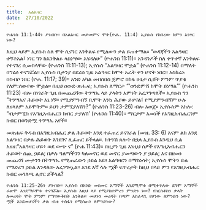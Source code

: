 ```yaml
---
title:  አልአዛር
date:  27/10/2022
---
```


`ዮሐንስ 11:1-44ን ያንብቡ። በአልአዛር መታመምና ሞት(ዮሐ. 11:4) ኢየሱስ የከበረው ከምን አንፃር ነው?`

እዚህ ላይም ኢየሱስ ስለ ሞት ሲናገር እንቅልፍ የሚለውን ቃል ይጠቀማል። “ወዳጃችን አልዓዛር ተኝቶአል፤ ነገር ግን ከእንቅልፉ ላስነሣው እሄዳለሁ” (ዮሐንስ 11:11)። አንዳንዶች ስለ ቀጥተኛ እንቅልፍ የተናገረ ሲመስላቸው (ዮሐንስ 11:11-13); ኢየሱስ “አልዓዛር ሞቷል” (ዮሐንስ 11:12-14) በማለት በግልፅ ተናግሯል። ኢየሱስ ቢታንያ በደረሰ ጊዜ አልዓዛር ከሞተ አራት ቀን ሆኖት ነበር። አስከሬኑ በስብሶ ነበር (ዮሐ. 11:17; 39)። አንድ አካል መበስበስ ጀምሮ በከፋ ሁኔታ ሲሸት ምንም ጥያቄ የለም:ሰውየው ሞቷል። በዚህ ዐውደ-ጽሑፍ; ኢየሱስ ለማርታ “‘ወንድምሽ ከሞት ይነሣል’” (ዮሐንስ 11:23) ብሎ በነገራት ጊዜ በመጨረሻው ትንሣኤ ላይ ያላትን እምነት አረጋግጣለች። ኢየሱስ ግን “ትንሣኤና ሕይወት እኔ ነኝ። የሚያምንብኝ ቢሞት እንኳ ሕያው ይሆናል፤ የሚያምንብኝም ሁሉ ለዘላለም አይሞትም። ይህን ታምኚያለሽን?” (ዮሐንስ 11:23-26) ብሎ አወጀ። ኢየሱስም አክሎ: “ብታምኚስ የእግዚአብሔርን ክብር ታያለሽ’ (ዮሐንስ 11:40)። ማርታም አመነች የእግዚአብሔርንም ክብር በወንድሟ ትንሣኤ አየች።

መጽሐፍ ቅዱስ በእግዚአብሔር ቃል ሕይወት እንደ ተፈጠረ ይናገራል (መዝ. 33: 6) እናም ልክ እንደ አልዓዛር በቃሉ ሕይወት እንደገና ሊፈጠር ይችላል።. ከትንሽ ጸሎት በኋላ ኢየሱስ እንዲህ ሲል አዘዘ:“አልዓዛር ሆይ፥ ወደ ውጭ ና” (ዮሐ 11:43)። በዚያን ጊዜ እነዚህ ሰዎች የእግዚአብሔርን ሕይወት ሰጪ ኃይል; በቃሉ ዓለማችንን ካለመኖር ወደ መኖር ያመጣውን ያ ኃይል; እና በዘመኑ መጨረሻ ሙታንን በትንሣኤ የሚጠራውን ኃይል አዩ። አልዓዛርን በማስነሳት; ኢየሱስ ሞትን ድል የማድረግ ኃይል እንዳለው  አረጋግጧል። እንደ እኛ ላሉ ሟች ፍጥረታት ከዚህ በላይ ምን የእግዚአብሔር ክብር መገለጫ ሊኖር ይችላል?

`ዮሐንስ 11:25-26ን ያንብቡ። ኢየሱስ በአንድ መስመር አማኞች እንደሚሞቱ በሚቀጥለው ደግሞ አማኞች ፈጽሞ እንደማይሞቱ ተናግሯል። ኢየሱስ እዚህ ላይ የሚያስተምረን ምንድን ነው? የክርስቶስን ቃላት ለመረዳት ሞት ምንም የማናውቅበት እንቅልፍ መሆኑን መረዳት በጣም አስፈላጊ የሆነው ለምንድን ነው? ሟች እንደመሆናችን ቃሉ ብዙ ተስፋን የሚሰጠን ለምንድነው?`